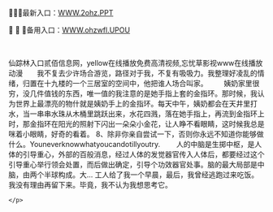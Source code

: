 <p>
	🔂🔂🔂最新入口：<a href="http://www.baidu.com/link?url=6MA2SWnO3Raqke39an_0PUxosM6ZrUGzi1BN9tNnlPW&wd">WWW.2ohz.PPT</a> 
	<p>
		🛁
🛁
🛁备用入口：<a href="http://www.baidu.com/link?url=6MA2SWnO3Raqke39an_0PUxosM6ZrUGzi1BN9tNnlPW&wd">WWW.ohzwfl.UPOU</a> 
	</p>
	<p>
		<br />
	</p>
	<p>
		仙踪林入口贰佰信息网，yellow在线播放免费高清视频,忘忧草影视www在线播放动漫　　我不复去少许场合游览，路径对于我，不复有吸吸力。我整理好凌乱的情绪，归置在十九楼的一个三居室的空间中，他把谁人场合叫家。
　　姨奶家里很穷，没几件值钱的东西，唯一值的我注意的是她手指上套的金指环。那时候，我认为世界上最漂亮的物什就是姨奶手上的金指环。每天中午，姨奶都会在天井里打水，当一串串水珠从木桶里跳跃出来，水花四溅，落在她手指上，再流到金指环上时，那金指环在阳光的照射下闪出一朵朵小金花，让人睁不看眼睛，这时候我总是咪着小眼睛，好奇的看着。
	8、除非你亲自尝试一下，否则你永远不知道你能够做什么。Youneverknowwhatyoucandotillyoutry.
　　人的中脑是生掷中枢，是人体的引导重心，外部的百般消息，经过人体的发觉器官传入人体后，都要经过这个引导重心举行领会处置，而后做出确定，引导个功效器官处事。脑的最大局部是中脑，由两个半球构成。大...
工人给了我一个早晨，最后，我曾经逃跑过来吃饭。我没有理由再留下来。毕竟，我不认为我想思考它。

	</p>
